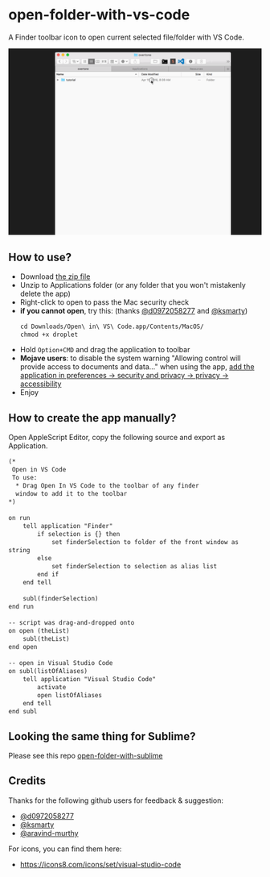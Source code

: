 # open-folder-with-vs-code
A Finder toolbar icon to open current selected file/folder with VS Code.

![](/demo.gif)

## How to use?
- Download [the zip file](https://github.com/hamxiaoz/open-folder-with-vs-code/raw/master/Open%20in%20VS%20Code.app.zip)
- Unzip to Applications folder (or any folder that you won't mistakenly delete the app)
- Right-click to open to pass the Mac security check
- **if you cannot open**, try this: (thanks [@d0972058277](https://github.com/d0972058277) and [@ksmarty](https://github.com/ksmarty))
  ```
  cd Downloads/Open\ in\ VS\ Code.app/Contents/MacOS/
  chmod +x droplet
   ```
- Hold `Option+CMD` and drag the application to toolbar
- **Mojave users**: to disable the system warning "Allowing control will provide access to documents and data..." when using the app, [add the application in preferences -> security and privacy -> privacy -> accessibility](https://apple.stackexchange.com/a/335850)
- Enjoy

## How to create the app manually?
Open AppleScript Editor, copy the following source and export as Application.

```
(*
 Open in VS Code
 To use:
  * Drag Open In VS Code to the toolbar of any finder
  window to add it to the toolbar
*)

on run
	tell application "Finder"
		if selection is {} then
			set finderSelection to folder of the front window as string
		else
			set finderSelection to selection as alias list
		end if
	end tell
	
	subl(finderSelection)
end run

-- script was drag-and-dropped onto
on open (theList)
	subl(theList)
end open

-- open in Visual Studio Code
on subl(listOfAliases)
	tell application "Visual Studio Code"
		activate
		open listOfAliases
	end tell
end subl
```

## Looking the same thing for Sublime? 
Please see this repo [open-folder-with-sublime](https://github.com/hamxiaoz/open-folder-with-sublime)

## Credits

Thanks for the following github users for feedback & suggestion:

- [@d0972058277](https://github.com/d0972058277)
- [@ksmarty](https://github.com/ksmarty)
- [@aravind-murthy](https://github.com/aravind-murthy)

For icons, you can find them here:
- https://icons8.com/icons/set/visual-studio-code
